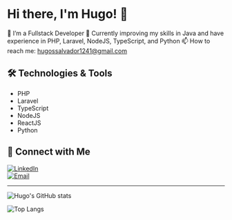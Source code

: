# Hi there, I'm Hugo! 👋

🔭 I’m a Fullstack Developer 
🌱 Currently improving my skills in Java and have experience in PHP, Laravel, NodeJS, TypeScript, and Python
📫 How to reach me: hugossalvador1241@gmail.com

## 🛠️ Technologies & Tools
- PHP 
- Laravel
- TypeScript
- NodeJS
- ReactJS
- Python 


## 🔗 Connect with Me
[![LinkedIn](https://img.shields.io/badge/-LinkedIn-blue)](https://www.linkedin.com/in/hugo-salvador-17281a162/)  
[![Email](https://img.shields.io/badge/-Email-red)](mailto:hugossalvador1241@gmail.com)

---

![Hugo's GitHub stats](https://github-readme-stats.vercel.app/api?username=HugoSalvador&show_icons=true&theme=dracula)

![Top Langs](https://github-readme-stats.vercel.app/api/top-langs/?username=HugoSalvador&layout=compact&theme=dracula)
